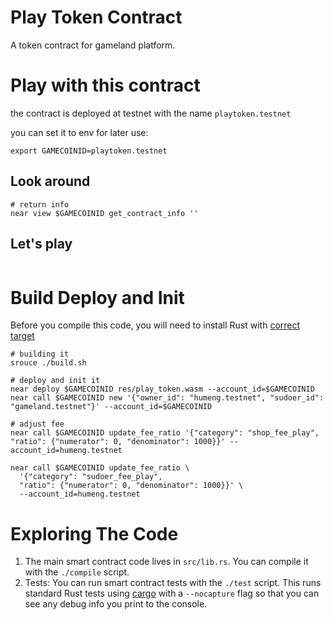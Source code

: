 Play Token Contract
==================

A token contract for gameland platform.

Play with this contract
========================
the contract is deployed at testnet with the name `playtoken.testnet`

you can set it to env for later use:
```shell
export GAMECOINID=playtoken.testnet
```

## Look around
```shell
# return info
near view $GAMECOINID get_contract_info ''

```
## Let's play
```shell

```

Build Deploy and Init
======================

Before you compile this code, you will need to install Rust with [correct target]


```shell
# building it
srouce ./build.sh
```

```shell
# deploy and init it
near deploy $GAMECOINID res/play_token.wasm --account_id=$GAMECOINID
near call $GAMECOINID new '{"owner_id": "humeng.testnet", "sudoer_id": "gameland.testnet"}' --account_id=$GAMECOINID

# adjust fee
near call $GAMECOINID update_fee_ratio '{"category": "shop_fee_play", "ratio": {"numerator": 0, "denominator": 1000}}' --account_id=humeng.testnet

near call $GAMECOINID update_fee_ratio \
  '{"category": "sudoer_fee_play", 
  "ratio": {"numerator": 0, "denominator": 1000}}' \
  --account_id=humeng.testnet

```

Exploring The Code
==================

1. The main smart contract code lives in `src/lib.rs`. You can compile it with
   the `./compile` script.
2. Tests: You can run smart contract tests with the `./test` script. This runs
   standard Rust tests using [cargo] with a `--nocapture` flag so that you
   can see any debug info you print to the console.


  [smart contract]: https://docs.near.org/docs/roles/developer/contracts/intro
  [Rust]: https://www.rust-lang.org/
  [create-near-app]: https://github.com/near/create-near-app
  [correct target]: https://github.com/near/near-sdk-rs#pre-requisites
  [cargo]: https://doc.rust-lang.org/book/ch01-03-hello-cargo.html
